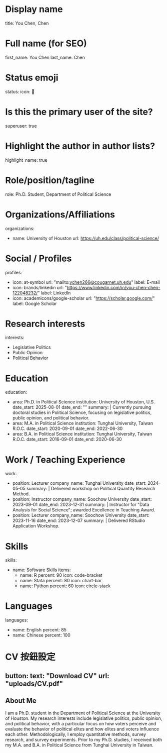 # Display name
title: You Chen, Chen

# Full name (for SEO)
first_name: You Chen
last_name: Chen

# Status emoji
status:
  icon: 🐶

# Is this the primary user of the site?
superuser: true

# Highlight the author in author lists?
highlight_name: true

# Role/position/tagline
role: Ph.D. Student, Department of Political Science

# Organizations/Affiliations
organizations:
  - name: University of Houston
    url: https://uh.edu/class/political-science/

# Social / Profiles
profiles:
  - icon: at-symbol
    url: "mailto:ychen266@cougarnet.uh.edu"
    label: E-mail
  - icon: brands/linkedin
    url: "https://www.linkedin.com/in/you-chen-chen-122048232/"
    label: LinkedIn
  - icon: academicons/google-scholar
    url: "https://scholar.google.com/"
    label: Google Scholar

# Research interests
interests:
  - Legislative Politics
  - Public Opinion
  - Political Behavior

# Education
education:
  - area: Ph.D. in Political Science
    institution: University of Houston, U.S.
    date_start: 2025-08-01
    date_end: ""
    summary: |
      Currently pursuing doctoral studies in Political Science, focusing on legislative politics, public opinion, and political behavior.
  - area: M.A. in Political Science
    institution: Tunghai University, Taiwan R.O.C.
    date_start: 2020-09-01
    date_end: 2022-06-30
  - area: B.A. in Political Science
    institution: Tunghai University, Taiwan R.O.C.
    date_start: 2016-09-01
    date_end: 2020-06-30

# Work / Teaching Experience
work:
  - position: Lecturer
    company_name: Tunghai University
    date_start: 2024-05-05
    summary: |
      Delivered workshop on Political Quantity Research Method.
  - position: Instructor
    company_name: Soochow University
    date_start: 2023-09-01
    date_end: 2023-12-31
    summary: |
      Instructor for "Data Analysis for Social Science"; awarded Excellence in Teaching Award.
  - position: Lecturer
    company_name: Soochow University
    date_start: 2023-11-16
    date_end: 2023-12-07
    summary: |
      Delivered RStudio Application Workshop.

# Skills
skills:
  - name: Software Skills
    items:
      - name: R
        percent: 90
        icon: code-bracket
      - name: Stata
        percent: 80
        icon: chart-bar
      - name: Python
        percent: 60
        icon: circle-stack

# Languages
languages:
  - name: English
    percent: 85
  - name: Chinese
    percent: 100

# CV 按鈕設定
button:
  text: "Download CV"
  url: "uploads/CV.pdf"
---

## About Me

I am a Ph.D. student in the Department of Political Science at the University of Houston. My research interests include legislative politics, public opinion, and political behavior, with a particular focus on how voters perceive and evaluate the behavior of political elites and how elites and voters influence each other. Methodologically, I employ quantitative methods, survey research, and survey experiments. Prior to my Ph.D. studies, I received both my M.A. and B.A. in Political Science from Tunghai University in Taiwan.
